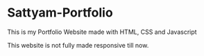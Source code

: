# Sattyam-Portfolio
This is my Portfolio Website made with HTML, CSS and Javascript

This website is not fully made responsive till now.
